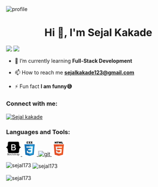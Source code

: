 <img alt="profile" width="900" src="https://user-images.githubusercontent.com/74038190/241765440-80728820-e06b-4f96-9c9e-9df46f0cc0a5.gif"/>

<!-- <img alt="profile" width="900" src="./v2.mp4"/> -->

<h1 align="center">Hi 👋, I'm Sejal Kakade</h1>
<!-- <h3 align="center">Computer Science </h3> -->

<!-- <img align="right" alt="code" width="400" src="	https://user-images.githubusercontent.com/74038190…19923809-b86dc415-a0c2-4a38-bc88-ad6cf06395a8.gif -->
<!-- "> -->

<img src="https://user-images.githubusercontent.com/74038190/212749726-d36b8253-74bb-4509-870d-e29ed3b8ff4a.gif" style="max-width: 100%; display: inline-block;" data-target="animated-image.originalImage">
<img src="https://user-images.githubusercontent.com/74038190/219923809-b86dc415-a0c2-4a38-bc88-ad6cf06395a8.gif" style="max-width: 60%; display: inline-block;" data-target="animated-image.originalImage">

<!-- <p align="left"> <img src="https://komarev.com/ghpvc/?u&label=Profile%20views&color=0e75b6&style=flat" sejal" /> </p> -->

- 🌱 I’m currently learning **Full-Stack Development**


- 📫 How to reach me **sejalkakade123@gmail.com**

- ⚡ Fun fact **I am funny😅**

<h3 align="left">Connect with me:</h3>
<p align="left">

<a href="https://linkedin.com/in/sejal173" target="blank"><img align="center" src="https://raw.githubusercontent.com/rahuldkjain/github-profile-readme-generator/master/src/images/icons/Social/linked-in-alt.svg" alt="Sejal kakade" height="30" width="40" /></a>

</p>

<h3 align="left">Languages and Tools:</h3>
<p align="left"> <a href="https://getbootstrap.com" target="_blank" rel="noreferrer"> <img src="https://raw.githubusercontent.com/devicons/devicon/master/icons/bootstrap/bootstrap-plain-wordmark.svg" alt="bootstrap" width="40" height="40"/> </a>  <a href="https://www.w3schools.com/css/" target="_blank" rel="noreferrer"> <img src="https://raw.githubusercontent.com/devicons/devicon/master/icons/css3/css3-original-wordmark.svg" alt="css3" width="40" height="40"/> </a> <a href="https://git-scm.com/" target="_blank" rel="noreferrer"> <img src="https://www.vectorlogo.zone/logos/git-scm/git-scm-icon.svg" alt="git" width="40" height="40"/> </a> <a href="https://www.w3.org/html/" target="_blank" rel="noreferrer"> <img src="https://raw.githubusercontent.com/devicons/devicon/master/icons/html5/html5-original-wordmark.svg" alt="html5" width="40" height="40"/> </a>  </p>

<p><img align="left" src="https://github-readme-stats.vercel.app/api/top-langs?username=abhijeetkokat007&show_icons=true&locale=en&layout=compact" alt="sejal173" /></p>

<p>&nbsp;<img align="center" src="https://github-readme-stats.vercel.app/api?username=sejal173&show_icons=true&locale=en" alt="sejal173" /></p>

<p><img align="center" src="https://github-readme-streak-stats.herokuapp.com/?user=sejal173&" alt="sejal173" /></p>
